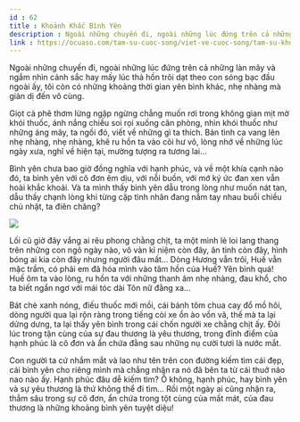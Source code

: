 ```yaml
---
id : 62
title : Khoảnh Khắc Bình Yên
description : Ngoài những chuyến đi, ngoài những lúc đứng trên cả những làn mây và ngắm nhìn cảnh sắc hay mấy lúc thả hồn trôi dạt theo con sóng bạc đầu ngoài ấy, tôi còn có những khoảng thời gian yên bình khác, nhẹ nhàng mà giản dị đến vô cùng.
link : https://ocuaso.com/tam-su-cuoc-song/viet-ve-cuoc-song/tam-su-khoanh-khac-binh-yen.html
---
```


Ngoài những chuyến đi, ngoài những lúc đứng trên cả những làn mây và ngắm
nhìn cảnh sắc hay mấy lúc thả hồn trôi dạt theo con sóng bạc đầu ngoài ấy,
tôi còn có những khoảng thời gian yên bình khác, nhẹ nhàng mà giản dị đến
vô cùng.

Giọt cà phê thơm lừng ngập ngừng chẳng muốn rơi trong không gian mịt mờ
khói thuốc, ánh nắng chiều soi rọi xuống căn phòng, nhìn khói thuốc như
những áng mây, ta ngồi đó, viết về những gì ta thích. Bản tình ca vang lên
nhẹ nhàng, nhẹ nhàng, khẽ ru hồn ta vào cõi hư vô, lòng nhớ về những lúc
ngày xưa, nghĩ về hiện tại, mường tượng ra tương lai...

Bình yên chưa bao giờ đồng nghĩa với hạnh phúc, và về một khía cạnh nào
đó, ta bình yên với cô đơn êm dịu, với nỗi buồn, với mớ ký ức đan xen vẫn
hoài khắc khoải. Và ta mình thấy bình yên dẫu trong lòng như muốn nát tan,
dẫu thấy chạnh lòng khi từng cặp tình nhân đang nắm tay nhau buổi chiều
chủ nhật, ta điên chăng?

![](https://ocuaso.com/wp-content/uploads/2016/03/tam-su-khoanh-khac-binh-yen.jpg)

Lối cũ giờ đây vắng ai rêu phong chằng chịt, ta một mình lẻ loi lang thang
trên những con ngõ ngày nào, vô vàn kỉ niệm còn đây, ân tình còn đây, hình
bóng ai kia còn đây nhưng người đâu mất... Dòng Hương vẫn trôi, Huế vẫn
mặc trầm, có phải em đã hóa mình vào tâm hồn của Huế? Yên bình quá! Huế
ôm ta vào lòng, ru hồn ta với những thanh âm nhẹ nhàng, đau khổ, cho ta
biết ngẩn ngơ với mái tóc dài Tôn nữ đằng xa...

Bát chè xanh nóng, điếu thuốc mới mồi, cái bánh tôm chua cay đổ mồ hôi,
dòng người qua lại rộn ràng trong tiếng còi xe ồn ào vồn vã, thế mà ta lại
dửng dưng, ta lại thấy yên bình trong cái chốn người xe chằng chịt ấy. Đôi
lúc trong tận cùng của sự đau thương là yêu thương, trong đỉnh điểm của
hạnh phúc là cô đơn và ẩn chứa đằng sau những nụ cười tươi là nước mắt.

Con người ta cứ nhắm mắt và lao như tên trên con đường kiếm tìm cái đẹp,
cái bình yên cho riêng mình mà chẳng nhận ra nó đã bên ta từ cái thuở nảo
nao nào ấy. Hạnh phúc đâu dễ kiếm tìm? Ồ không, hạnh phúc, hay bình yên
và sự yêu thương là thứ không thể đi tìm... Rồi một ngày ai cũng nhận ra,
thẳm sâu trong sự cô đơn, ẩn chứa trong tột cùng của mất mát, của đau thương
là những khoảng bình yên tuyệt diệu!